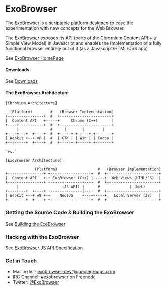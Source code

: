 ExoBrowser
==========

The ExoBrowser is a scriptable platform designed to ease the experimentation with new concepts for the Web Browser.

The ExoBrowser exposes its API (parts of the Chromium Content API + a Simple View Model) in Javascript and enables the implementation of a fully functional browser entirely out of it (as a Javascript/HTML/CSS app)

See [ExoBrowser HomePage](http://spolu.github.io/exo_browser)

#### Downloads

See [Downloads](http://spolu.github.io/exo_browser/downloads/)

#### The ExoBrowser Architecture

```
[Chromium Architecture]
  
  (Platform)        #   (Browser Implementation)
+----------------+  #  +-----------------------+
|  Content API   +-----+     Chrome (C++)      |
+----+-----------+  #  +-----------------------+
     |              #     |       |        |
+----+---+  +----+  #  +-----+ +-----+ +-------+
| Webkit +--+ v8 |  #  | GTK | | Win | | Cocoa |
+--------+  +----+  #  +-----+ +-----+ +-------+

`vs.`

[ExoBrowser Architecture]

             (Platform)                  #   (Browser Implementation)
+----------------+ +------------------+  #  +-----------------------+
|  Content API   +-+ ExoBrowser (C++) |-----+  Web Views (HTML/JS)  |
+----+-----------+ +--------------+---+  #  +-----------------------+
     |                   (JS API) |      #             | (Net)      
+----+---+  +----+ +--------------|---+  #  +-----------------------+
| Webkit +--+ v8 +-+    NodeJS    +---+-----+   Local Server (JS)   |
+--------+  +----+ +------------------+  #  +-----------------------+
```

### Getting the Source Code & Building the ExoBrowser

See [Building the ExoBrowser](https://github.com/spolu/exo_browser/wiki/Building-the-ExoBrowser)

### Hacking with the ExoBrowser

See [ExoBrowser JS API Specification](https://github.com/spolu/exo_browser/blob/master/API.md)

### Get in Touch

- Mailing list: [exobrowser-dev@googlegroups.com](https://groups.google.com/forum/#!forum/exobrowser-dev)
- IRC Channel: #exobrowser on Freenode
- Twitter: [@ExoBrowser](https://twitter.com/ExoBrowser)

